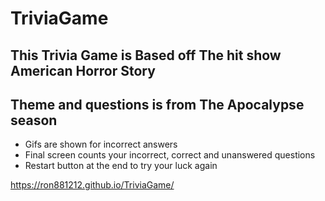# TriviaGame
## This Trivia Game is Based off The hit show American Horror Story
## Theme and questions is from The Apocalypse season
* Gifs are shown for incorrect answers
* Final screen counts your incorrect, correct and unanswered questions
* Restart button at the end to try your luck again

https://ron881212.github.io/TriviaGame/
